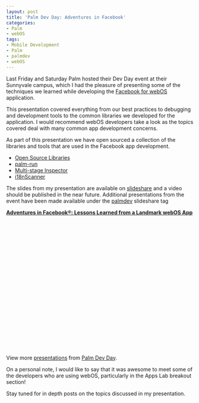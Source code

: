 ```yaml
---
layout: post
title: 'Palm Dev Day: Adventures in Facebook'
categories:
- Palm
- webOS
tags:
- Mobile Development
- Palm
- palmdev
- webOS
---
```


Last Friday and Saturday Palm hosted their Dev Day event at their Sunnyvale campus, which I had the pleasure of presenting some of the techniques we learned while developing the [Facebook for webOS](http://www.facebook.com/apps/application.php?id=4620273157) application.

This presentation covered everything from our best practices to debugging and development tools to the common libraries we developed for the application. I would recommend webOS developers take a look as the topics covered deal with many common app development concerns.

As part of this presentation we have open sourced a collection of the libraries and tools that are used in the Facebook app development.

- [Open Source Libraries](http://github.com/palm/webos-samples/tree/master/tipsAndTricks/)
- [palm-run](http://github.com/dalmaer/palm-run)
- [Multi-stage Inspector](http://github.com/kpdecker/stage-inspect)
- [i18nScanner](http://github.com/kpdecker/i18nScanner)


The slides from my presentation are available on [slideshare](http://www.slideshare.net/kpdecker/adventures-in-facebook-lessons-learned-from-a-landmark-webos-app) and a video should be published in the near future. Additional presentations from the event have been made available under the [palmdev](http://www.slideshare.net/tag/palmdev) slideshare tag

<strong style="display:block;margin:12px 0 4px">
  <a href="http://www.slideshare.net/kpdecker/adventures-in-facebook-lessons-learned-from-a-landmark-webos-app" title="Adventures in Facebook®: Lessons Learned from a Landmark webOS App">Adventures in Facebook®: Lessons Learned from a Landmark webOS App</a>
</strong>
<object width="425" height="355">
  <param name="movie" value="http://static.slidesharecdn.com/swf/ssplayer2.swf?doc=deckerddpresotipsandtricksrev4422-100427125314-phpapp01&rel=0&stripped_title=adventures-in-facebook-lessons-learned-from-a-landmark-webos-app" />
  <param name="allowFullScreen" value="true" />
  <param name="allowScriptAccess" value="always" />
</object>

View more [presentations](http://www.slideshare.net/) from [Palm Dev Day](http://www.slideshare.net/tag/palmdev).

On a personal note, I would like to say that it was awesome to meet some of the developers who are using webOS, particularly in the Apps Lab breakout section!

Stay tuned for in depth posts on the topics discussed in my presentation.
